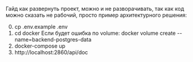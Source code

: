 Гайд как развернуть проект, можно и не разворачивать, так как код можно сказать не рабочий, просто пример архитектурного решения:


0) cp .env.example .env
1) cd docker
Если будет ошибка по volume: docker volume create --name=backend-postgres-data
2) docker-compose up
3) http://localhost:2860/api/doc
